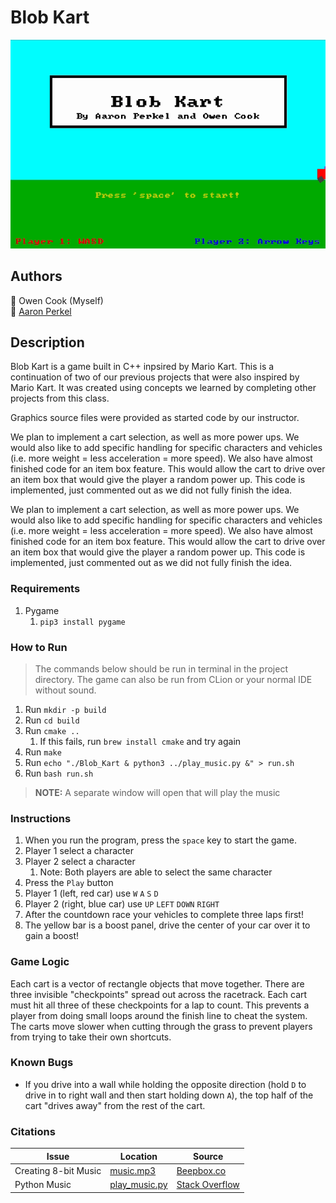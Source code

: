 # Blob Kart

![Blob Kart](titleScreen.gif)

## Authors
👤 Owen Cook (Myself)  
👤 [Aaron Perkel](https://github.com/aaronperkel)

## Description
Blob Kart is a game built in C++ inpsired by Mario Kart. This is a continuation of two of our previous projects that were also inspired by Mario Kart. It was created using concepts we learned by completing other projects from this class.

Graphics source files were provided as started code by our instructor.

We plan to implement a cart selection, as well as more power ups. We would also like to add specific handling for specific characters and vehicles (i.e. more weight = less acceleration = more speed). We also have almost finished code for an item box feature. This would allow the cart to drive over an item box that would give the player a random power up. This code is implemented, just commented out as we did not fully finish the idea.

We plan to implement a cart selection, as well as more power ups. We would also like to add specific handling for specific characters and vehicles (i.e. more weight = less acceleration = more speed). We also have almost finished code for an item box feature. This would allow the cart to drive over an item box that would give the player a random power up. This code is implemented, just commented out as we did not fully finish the idea.

### Requirements
1. Pygame
   1. `pip3 install pygame`

### How to Run
> The commands below should be run in terminal in the project directory.  The game can also be run from CLion or your normal IDE without sound.
1. Run `mkdir -p build`
2. Run `cd build`
3. Run `cmake ..`
   1. If this fails, run `brew install cmake` and try again
4. Run `make`
5. Run `echo "./Blob_Kart & python3 ../play_music.py &" > run.sh`
6. Run `bash run.sh`
> **NOTE:** A separate window will open that will play the music

### Instructions
1. When you run the program, press the `space` key to start the game.
2. Player 1 select a character
3. Player 2 select a character 
   1. Note: Both players are able to select the same character
4. Press the `Play` button
5. Player 1 (left, red car) use `W` `A` `S` `D`
6. Player 2 (right, blue car) use `UP` `LEFT` `DOWN` `RIGHT`
7. After the countdown race your vehicles to complete three laps first!
8. The yellow bar is a boost panel, drive the center of your car over it to gain a boost!

### Game Logic
Each cart is a vector of rectangle objects that move together. There are three invisible "checkpoints" spread out across the racetrack. Each cart must hit all three of these checkpoints for a lap to count. This prevents a player from doing small loops around the finish line to cheat the system. The carts move slower when cutting through the grass to prevent players from trying to take their own shortcuts. 

### Known Bugs
- If you drive into a wall while holding the opposite direction (hold `D` to drive in to right wall and then start holding down `A`), the top half of the cart "drives away" from the rest of the cart.

### Citations

| Issue                | Location                       | Source                                                                                                           |
|----------------------|--------------------------------|------------------------------------------------------------------------------------------------------------------|
| Creating 8-bit Music | [music.mp3](music.mp3)         | [Beepbox.co](https://www.beepbox.co/2_3/#6n31sbk7l04e07tbm0a7g0fj7i0r0o3210T0w6f1d1c1h0v0T0w4f1d0c1h0v2T0w4f1d1c0h0v1T2w0d0v1b004zhmu10000018id3g000004xd2hg004h8j5kd3000p26zFzU2h1i2A5EAMYN74sX4uibcPcPbPcAmpCpCnCsA5gaMm0F5AVelBVD95CpCpBVCib8OILcMbw8agkwwwg8I1OsHbPeibcPcPbPcAmpCpCnCsA5gaMm0F5AVelBVD95CpCpBVCib8OILcMaVBQ5xi5GOBP7j1j1hl0ECwkjgcJ6yCHvOGEt4Q38DYCG7hl0T_Ma9E54Q2yq1DVChl3GCwhkXUW9Etc-eyG0aoY0Gj3wd0qcpgh3A1E3hjbny2yyoZ8dwd0qem2I50a0lwHM79N74IXAV63p0q0QoMV63p0q0QtO6ESdz6aw64e8Uzymsaoy089C18mqC1mm2A5eTmm2LrXuxFAdcxFAdcBKO2LpPdDcI5gasGII5uTOMlrdpulmm2E5elmm2LrVoaIDbSrOMl0FOGOMi6E0)                             |
| Python Music         | [play_music.py](play_music.py) | [Stack Overflow](https://stackoverflow.com/questions/62295329/python-vlc-wont-play-the-audio)                           |
